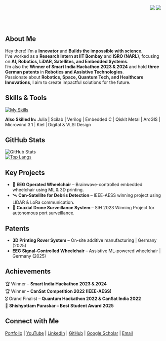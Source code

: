 
<img align="right" src="https://visitor-badge.laobi.icu/badge?page_id=megazron.megazron&left_color=blue&right_color=blue&left_text=Visitors" />

<img align="right" src="https://readme-typing-svg.herokuapp.com/?font=Satisfy&size=35&center=true&vCenter=true&width=600&color=0077B6&height=70&duration=4000&lines=Hello+There!+👋;+I'm+Gaus+Mohiuddin+Sayyad!;" />
<br><br>
<br><br>

## About Me

Hey there! I’m a **Innovator** and  **Builds the impossible with science**.  
I’ve worked as a **Research Intern at IIT Bombay** and **ISRO (NARL)**, focusing on **AI, Robotics, LiDAR, Satellites, and Embedded Systems**.  
I’m also the **Winner of Smart India Hackathon 2023 & 2024** and hold **three German patents** in **Robotics and Assistive Technologies**.  
Passionate about **Robotics, Space, Quantum Tech, and Healthcare Innovations**, I aim to create impactful solutions for the future.

## Skills & Tools

[![My Skills](https://skillicons.dev/icons?i=py,cpp,c,java,js,matlab,arduino&perline=8)](https://skillicons.dev)

**Also Skilled In:** Julia | Scilab | Verilog | Embedded C | Qiskit Metal | ArcGIS | Microwind 3.1 | Kiel | Digital & VLSI Design  

## GitHub Stats

![GitHub Stats](https://github-readme-stats.vercel.app/api?username=megazron&show_icons=true&theme=radical)  
[![Top Langs](https://github-readme-stats.vercel.app/api/top-langs/?username=megazron&layout=compact&theme=dark)](https://github.com/anuraghazra/github-readme-stats)

## Key Projects

- 🚀 **EEG Operated Wheelchair** – Brainwave-controlled embedded wheelchair using ML & 3D printing.  
- 🛰️ **Can-Satellite for Debris Detection** – IEEE-AESS winning project using LIDAR & LoRa communication.  
- 🚁 **Coaxial Drone Surveillance System** – SIH 2023 Winning Project for autonomous port surveillance.  

## Patents

- **3D Printing Rover System** – On-site additive manufacturing | Germany (2025)  
- **EEG Signal-Controlled Wheelchair** – Assistive ML-powered wheelchair | Germany (2025)  

## Achievements

🏆 Winner – **Smart India Hackathon 2023 & 2024**  
🏆 Winner – **CanSat Competition 2022 (IEEE-AESS)**  
🎖️ Grand Finalist – **Quantum Hackathon 2022 & CanSat India 2022**  
🥇 **Shishyottam Puraskar – Best Student Award 2025**  

## Connect with Me

<a href="https://megazron.com" target="_blank" rel="noopener noreferrer">Portfolio</a> |
<a href="https://youtube.com/@MegaZron" target="_blank" rel="noopener noreferrer">YouTube</a> | 
<a href="https://www.linkedin.com/in/gaus-mohiuddin-sayyad/" target="_blank" rel="noopener noreferrer">LinkedIn</a> | 
<a href="https://github.com/megazron" target="_blank" rel="noopener noreferrer">GitHub</a> | 
<a href="https://scholar.google.com/citations?user=GXrd9PIAAAAJ&hl=en" target="_blank" rel="noopener noreferrer">Google Scholar</a> | 
<a href="mailto:gmsayyadsvc4@gmail.com" target="_blank" rel="noopener noreferrer">Email</a>
